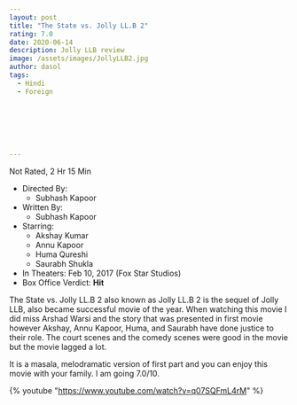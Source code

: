 ```yaml
---
layout: post
title: "The State vs. Jolly LL.B 2"
rating: 7.0
date: 2020-06-14
description: Jolly LLB review
image: /assets/images/JollyLLB2.jpg
author: dasol
tags:
  - Hindi
  - Foreign







---
```


Not Rated, 2 Hr 15 Min

- Directed By: 
  - Subhash Kapoor
- Written By: 
  - Subhash Kapoor
- Starring:
  - Akshay Kumar
  - Annu Kapoor
  - Huma Qureshi
  - Saurabh Shukla
- In Theaters: Feb 10, 2017 (Fox Star Studios)
- Box Office Verdict: **Hit**

The State vs. Jolly LL.B 2 also known as Jolly LL.B 2 is the sequel of Jolly LLB,  also became successful movie of the year. When watching this movie I did miss Arshad Warsi and the story that was presented in first movie however Akshay, Annu Kapoor, Huma, and Saurabh  have done justice to their role. The court scenes and the comedy scenes were good in the movie but the movie lagged a lot.

It is a masala, melodramatic version of first part and you can enjoy this movie with your family. I am going 7.0/10.

{% youtube "https://www.youtube.com/watch?v=q07SQFmL4rM" %}